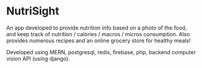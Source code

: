 # NutriSight

An app developed to provide nutrition info based on a photo of the food, and keep track of nutrition / calories / macros / micros consumption. Also provides numerous recipes and an online grocery store for healthy meals!

Developed using MERN, postgresql, redis, firebase, php, backend computer vision API (using django).
